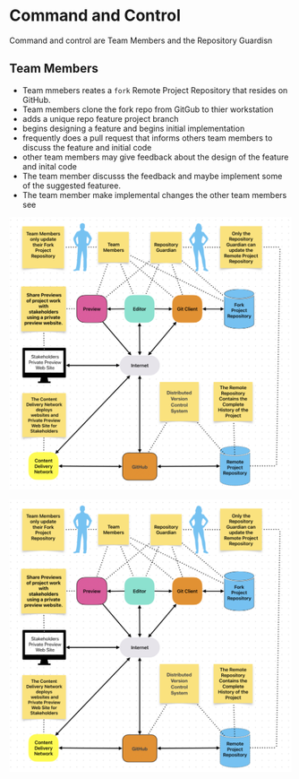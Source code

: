 # Command and Control

Command and control are Team Members and the Repository Guardisn

## Team Members

- Team mmebers reates a `fork`  Remote Project Repository that resides on GitHub.
- Team members clone the fork repo from GitGub to thier workstation
- adds  a unique repo feature project branch
- begins designing a feature and begins initial implementation
- frequently does a pull request that informs others team members to discuss the feature and initial code
- other team members may give feedback about the design of the feature and inital code
- The team member discusss the feedback and maybe implement some of the suggested featuree.
- The team member make implemental changes the other team members see

![Command and Control](/img/command_and_control.png)

![CC](img/Command_and_Control.png)
